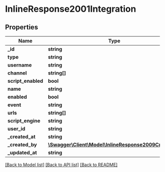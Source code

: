 # InlineResponse2001Integration

## Properties
Name | Type | Description | Notes
------------ | ------------- | ------------- | -------------
**_id** | **string** |  | [optional] 
**type** | **string** |  | [optional] 
**username** | **string** |  | [optional] 
**channel** | **string[]** |  | [optional] 
**script_enabled** | **bool** |  | [optional] 
**name** | **string** |  | [optional] 
**enabled** | **bool** |  | [optional] 
**event** | **string** |  | [optional] 
**urls** | **string[]** |  | [optional] 
**script_engine** | **string** |  | [optional] 
**user_id** | **string** |  | [optional] 
**_created_at** | **string** |  | [optional] 
**_created_by** | [**\Swagger\Client\Model\InlineResponse2009CreatedBy**](InlineResponse2009CreatedBy.md) |  | [optional] 
**_updated_at** | **string** |  | [optional] 

[[Back to Model list]](../../README.md#documentation-for-models) [[Back to API list]](../../README.md#documentation-for-api-endpoints) [[Back to README]](../../README.md)

